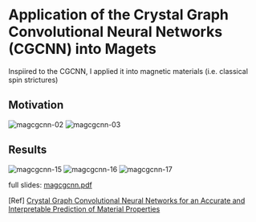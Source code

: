 # Application of the Crystal Graph Convolutional Neural Networks (CGCNN) into Magets

Inspiired to the CGCNN, I applied it into magnetic materials (i.e. classical spin strictures)

## Motivation

![magcgcnn-02](https://user-images.githubusercontent.com/61256442/164582574-a44ccb61-eec0-4766-9ec9-aa08a8a4c855.png)
![magcgcnn-03](https://user-images.githubusercontent.com/61256442/164582578-63e68f30-ec7c-4ce7-907b-6853d02c548e.png)

## Results

![magcgcnn-15](https://user-images.githubusercontent.com/61256442/164582723-8688c92c-86c3-4fb1-ba32-0a57908114f2.png)
![magcgcnn-16](https://user-images.githubusercontent.com/61256442/164582727-f57ed991-6c69-4e90-b597-37b09afc205a.png)
![magcgcnn-17](https://user-images.githubusercontent.com/61256442/164582728-b20742d3-bb9f-49b8-a9bb-101ae3fa9916.png)


full slides:
[magcgcnn.pdf](https://github.com/LazyDragon1123/Magnetic_CGCNN/files/8536300/magcgcnn.pdf)


[Ref]
[Crystal Graph Convolutional Neural Networks for an Accurate and Interpretable Prediction of Material Properties](https://link.aps.org/doi/10.1103/PhysRevLett.120.145301)
